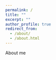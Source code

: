 ```yaml
---
permalink: /
title: ""
excerpt: ""
author_profile: true
redirect_from: 
  - /about/
  - /about.html
---
```


About me
